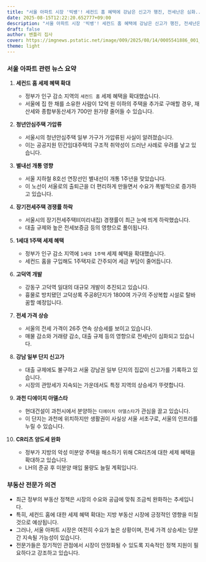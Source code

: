```yaml
---
title: "서울 아파트 시장 '빅뱅'! 세컨드 홈 혜택에 강남은 신고가 행진, 전세난은 심화...부동산 시장 대격변"
date: 2025-08-15T12:22:20.652777+09:00
description: "서울 아파트 시장 '빅뱅'! 세컨드 홈 혜택에 강남은 신고가 행진, 전세난은 심화...부동산 시장 대격변"
draft: false
author: 벤틀리 집사
cover: https://imgnews.pstatic.net/image/009/2025/08/14/0005541886_001_20250814184410890.jpg
theme: light
---
```


### 서울 아파트 관련 뉴스 요약

1. **세컨드 홈 세제 혜택 확대**
   - 정부가 인구 감소 지역의 `세컨드 홈` 세제 혜택을 확대했습니다. 
   - 서울에 집 한 채를 소유한 사람이 12억 원 이하의 주택을 추가로 구매할 경우, 재산세와 종합부동산세가 700만 원가량 줄어들 수 있습니다.

2. **청년안심주택 가압류**
   - 서울시의 청년안심주택 일부 가구가 가압류된 사실이 알려졌습니다. 
   - 이는 공공지원 민간임대주택의 구조적 취약성이 드러난 사례로 우려를 낳고 있습니다.

3. **별내선 개통 영향**
   - 서울 지하철 8호선 연장선인 별내선이 개통 1주년을 맞았습니다. 
   - 이 노선이 서울로의 출퇴근을 더 편리하게 만들면서 수요가 폭발적으로 증가하고 있습니다.

4. **장기전세주택 경쟁률 하락**
   - 서울시의 장기전세주택II(미리내집) 경쟁률이 최근 눈에 띄게 하락했습니다. 
   - 대출 규제와 높은 전세보증금 등의 영향으로 풀이됩니다.

5. **1세대 1주택 세제 혜택**
   - 정부가 인구 감소 지역에 `1세대 1주택` 세제 혜택을 확대했습니다. 
   - 세컨드 홈을 구입해도 1주택자로 간주되어 세금 부담이 줄어듭니다.

6. **고덕역 개발**
   - 강동구 고덕역 일대의 대규모 개발이 추진되고 있습니다. 
   - 흉물로 방치됐던 고덕상록 주공8단지가 1800여 가구의 주상복합 시설로 탈바꿈할 예정입니다.

7. **전세 가격 상승**
   - 서울의 전세 가격이 26주 연속 상승세를 보이고 있습니다. 
   - 매물 감소와 거래량 감소, 대출 규제 등의 영향으로 전세난이 심화되고 있습니다.

8. **강남 일부 단지 신고가**
   - 대출 규제에도 불구하고 서울 강남권 일부 단지의 집값이 신고가를 기록하고 있습니다. 
   - 시장의 관망세가 지속되는 가운데서도 특정 지역의 상승세가 뚜렷합니다.

9. **과천 디에이치 아델스타**
   - 현대건설이 과천시에서 분양하는 `디에이치 아델스타`가 관심을 끌고 있습니다. 
   - 이 단지는 과천에 위치하지만 생활권이 사실상 서울 서초구로, 서울의 인프라를 누릴 수 있습니다.

10. **CR리츠 양도세 완화**
    - 정부가 지방의 악성 미분양 주택을 해소하기 위해 CR리츠에 대한 세제 혜택을 확대하고 있습니다. 
    - LH의 준공 후 미분양 매입 물량도 늘릴 계획입니다.

### 부동산 전문가 의견

- 최근 정부의 부동산 정책은 시장의 수요와 공급에 맞춰 조금씩 완화하는 추세입니다. 
- 특히, 세컨드 홈에 대한 세제 혜택 확대는 지방 부동산 시장에 긍정적인 영향을 미칠 것으로 예상됩니다.
- 그러나, 서울 아파트 시장은 여전히 수요가 높은 상황이며, 전세 가격 상승세는 당분간 지속될 가능성이 있습니다.
- 전문가들은 장기적인 관점에서 시장이 안정화될 수 있도록 지속적인 정책 지원이 필요하다고 강조하고 있습니다.